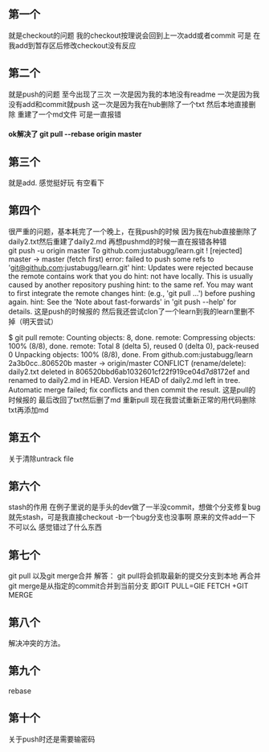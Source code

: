 第一个  
------
就是checkout的问题 我的checkout按理说会回到上一次add或者commit  可是 在我add到暂存区后修改checkout没有反应


第二个  
------
 就是push的问题  至今出现了三次  一次是因为我的本地没有readme  一次是因为我没有add和commit就push  这一次是因为我在hub删除了一个txt 然后本地直接删除 重建了一个md文件 可是一直报错
 #### ok解决了 git pull --rebase origin master


第三个  
---
就是add. 感觉挺好玩 有空看下


第四个  
----
很严重的问题，基本耗完了一个晚上，在我push的时候 因为我在hub直接删除了daily2.txt然后重建了daily2.md 再想pushmd的时候一直在报错各种错  
git push -u origin master
To github.com:justabugg/learn.git
 ! [rejected]        master -> master (fetch first)
error: failed to push some refs to 'git@github.com:justabugg/learn.git'
hint: Updates were rejected because the remote contains work that you do
hint: not have locally. This is usually caused by another repository pushing
hint: to the same ref. You may want to first integrate the remote changes
hint: (e.g., 'git pull ...') before pushing again.
hint: See the 'Note about fast-forwards' in 'git push --help' for details.
这是push的时候报的
然后我还尝试clon了一个learn到我的learn里删不掉（明天尝试）

$ git pull
remote: Counting objects: 8, done.
remote: Compressing objects: 100% (8/8), done.
remote: Total 8 (delta 5), reused 0 (delta 0), pack-reused 0
Unpacking objects: 100% (8/8), done.
From github.com:justabugg/learn
   2a3b0cc..806520b  master     -> origin/master
CONFLICT (rename/delete): daily2.txt deleted in 806520bbd6ab1032601cf22f919ce04d7d8172ef and renamed to daily2.md in HEAD. Version HEAD of daily2.md left in tree.
Automatic merge failed; fix conflicts and then commit the result.
这是pull的时候报的
最后改回了txt然后删了md 重新pull 现在我尝试重新正常的用代码删除txt再添加md


第五个  
-------
关于清除untrack file

第六个  
--------
stash的作用  在例子里说的是手头的dev做了一半没commit，想做个分支修复bug就先stash，可是我直接checkout -b一个bug分支也没事啊 原来的文件add一下不可以么 感觉错过了什么东西


第七个  
-------------
 git pull 以及git merge合并
解答：  git pull将会抓取最新的提交分支到本地 再合并  git merge是从指定的commit合并到当前分支 即GIT PULL=GIE FETCH +GIT MERGE


第八个 
----
 解决冲突的方法。


第九个
---
 rebase

第十个
----
关于push时还是需要输密码
